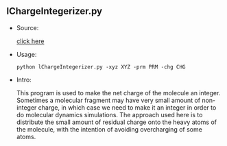 ## lChargeIntegerizer.py

* Source:

  [click here](https://github.com/leucinw/ComputTools/tree/master/src/lChargeIntegerizer.py)

* Usage:

  ```shell
  python lChargeIntegerizer.py -xyz XYZ -prm PRM -chg CHG
  ```

* Intro:

  This program is used to make the net charge of the molecule an integer. Sometimes a molecular fragment may have very small amount of non-integer charge, in which case we need to make it an integer in order to do molecular dynamics simulations. The approach used here is to distribute the small amount of residual charge onto the heavy atoms of the molecule, with the intention of avoiding overcharging of some atoms.